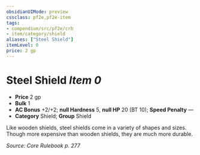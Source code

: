 ```yaml
---
obsidianUIMode: preview
cssclass: pf2e,pf2e-item
tags:
- compendium/src/pf2e/crb
- item/category/shield
aliases: ["Steel Shield"]
itemLevel: 0
price: 2 gp
---
```

# Steel Shield *Item 0*  

- **Price** 2 gp
- **Bulk** 1
- **AC Bonus** +2/+2; **null Hardness** 5, **null HP** 20 (BT 10); **Speed Penalty** —
- **Category** Shield; **Group** Shield 

Like wooden shields, steel shields come in a variety of shapes and sizes. Though more expensive than wooden shields, they are much more durable.

*Source: Core Rulebook p. 277*